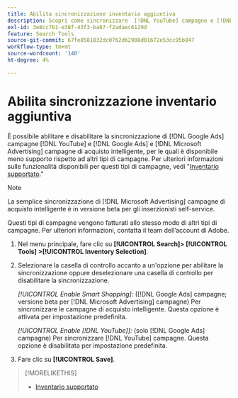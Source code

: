 ```yaml
---
title: Abilita sincronizzazione inventario aggiuntiva
description: Scopri come sincronizzare  [!DNL YouTube] campagne e [!DNL Google Ads] e [!DNL Microsoft Advertising] campagne di acquisto intelligenti.
exl-id: 3e8cc7b1-e38f-43f3-ba67-f2adaec6129d
feature: Search Tools
source-git-commit: 67fe8581832dc0762d62908d01672e53cc95b847
workflow-type: tm+mt
source-wordcount: '140'
ht-degree: 4%

---
```


# Abilita sincronizzazione inventario aggiuntiva

È possibile abilitare e disabilitare la sincronizzazione di [!DNL Google Ads] campagne [!DNL YouTube] e [!DNL Google Ads] e [!DNL Microsoft Advertising] campagne di acquisto intelligente, per le quali è disponibile meno supporto rispetto ad altri tipi di campagne. Per ulteriori informazioni sulle funzionalità disponibili per questi tipi di campagne, vedi &quot;[Inventario supportato](/help/search-social-commerce/introduction/supported-inventory.md).&quot;

>[!NOTE]
>
>La semplice sincronizzazione di [!DNL Microsoft Advertising] campagne di acquisto intelligente è in versione beta per gli inserzionisti self-service.

Questi tipi di campagne vengono fatturati allo stesso modo di altri tipi di campagne. Per ulteriori informazioni, contatta il team dell’account di Adobe.

1. Nel menu principale, fare clic su **[!UICONTROL Search]> [!UICONTROL Tools] >[!UICONTROL Inventory Selection]**.

1. Selezionare la casella di controllo accanto a un&#39;opzione per abilitare la sincronizzazione oppure deselezionare una casella di controllo per disabilitare la sincronizzazione.

   *[!UICONTROL Enable Smart Shopping]:* ([!DNL Google Ads] campagne; versione beta per [!DNL Microsoft Advertising] campagne) Per sincronizzare le campagne di acquisto intelligente. Questa opzione è attivata per impostazione predefinita.

   *[!UICONTROL Enable [!DNL YouTube]]:* (solo [!DNL Google Ads] campagne) Per sincronizzare [!DNL YouTube] campagne. Questa opzione è disabilitata per impostazione predefinita.

1. Fare clic su **[!UICONTROL Save]**.

>[!MORELIKETHIS]
>
>* [Inventario supportato](/help/search-social-commerce/introduction/supported-inventory.md)
